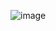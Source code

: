 ![image](https://github.com/hoangan26022003/D05K13_hoangan/assets/132539604/4a9c9ba2-fb0b-4ba7-8ea3-fa2984803841)
